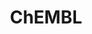 ---
bigquery: https://console.cloud.google.com/bigquery?p=patents-public-data&d=ebi_chembl&page=dataset
citation: '"The ChEMBL database in 2017." Anna Gaulton, Anne Hersey, Michał Nowotka,
  A Patrícia Bento, Jon Chambers, David Mendez, Prudence Mutowo, Francis Atkinson,
  Louisa J Bellis, Elena Cibrián-Uhalte, Mark Davies, Nathan Dedman, Anneli Karlsson,
  María Paula Magariños, John P Overington, George Papadatos, Ines Smit, Andrew R
  Leach Nucleic acids Research (2017) 45 (Database Issue), D945-D954'
contributors: European Bioinformatics Institute
cost: None
description: ChEMBL Data is a manually curated database of small molecules used in
  drug discovery, including information about existing patented drugs.
documentation: 'schema: https://www.ebi.ac.uk/chembl/db_schema


  '
last_edit: Mon, 04 Apr 2022 19:07:30 GMT
location: https://console.cloud.google.com/marketplace/product/google_patents_public_datasets/chembl
maintained_by: EMBL-EBI, an outstation of European Molecular Biology Laboratory
related_publications: '

  ChEMBL: towards direct deposition of bioassay data.


  Mendez D, Gaulton A, Bento AP, Chambers J, De Veij M, Félix E, Magariños MP, Mosquera
  JF, Mutowo P, Nowotka M, Gordillo-Marañón M, Hunter F, Junco L, Mugumbate G, Rodriguez-Lopez
  M, Atkinson F, Bosc N, Radoux CJ, Segura-Cabrera A, Hersey A, Leach AR.


  — Nucleic Acids Res. 2019; 47(D1):D930-D940. doi: 10.1093/nar/gky1075

  '
schema_fields: '[''warning_type'', ''src_description'', ''result_flag'', ''active_molregno'',
  ''set_name'', ''first_approval'', ''description'', ''molsyn_id'', ''standard_text_value'',
  ''warning_id'', ''species_group_flag'', ''component_synonym'', ''last_active'',
  ''aspect'', ''level5'', ''normal_range_min'', ''cell_source_tissue'', ''enzyme_tid'',
  ''irac_code'', ''major_class'', ''alert_id'', ''full_molformula'', ''warning_country'',
  ''canonical_smiles'', ''ridx'', ''cx_most_bpka'', ''relationship'', ''activity_comment'',
  ''patent_no'', ''variant_id'', ''chebi_par_id'', ''published_relation'', ''assay_source'',
  ''frac_code'', ''qudt_units'', ''cx_logp'', ''num_lipinski_ro5_violations'', ''full_mwt'',
  ''submission_date'', ''patent_use_code'', ''upper_value'', ''level2'', ''therapeutic_flag'',
  ''level4'', ''applicant_full_name'', ''target_type'', ''text_value'', ''mw_freebase'',
  ''psa'', ''cl_lincs_id'', ''volume'', ''confidence'', ''label'', ''mc_organism'',
  ''curated_by'', ''status'', ''first_page'', ''mesh_id'', ''cell_name'', ''ref_type'',
  ''target_desc'', ''black_box_warning'', ''aromatic_rings'', ''disease_efficacy'',
  ''hba'', ''efo_term'', ''standard_value'', ''assay_tax_id'', ''idx'', ''drug_product_flag'',
  ''hrac_class_id'', ''level1_description'', ''mol_frac_id'', ''substrate_record_id'',
  ''component_id'', ''active_ingredient'', ''uberon_id'', ''published_value'', ''updated_on'',
  ''chirality'', ''confidence_score'', ''warning_year'', ''target_mapping'', ''as_id'',
  ''pubmed_id'', ''withdrawn_year'', ''src_assay_id'', ''company'', ''alert_set_id'',
  ''targcomp_id'', ''ddd_value'', ''qed_weighted'', ''max_phase_for_ind'', ''metref_id'',
  ''relation'', ''l6'', ''class_level'', ''cpd_str_alert_id'', ''lle'', ''hbd_lipinski'',
  ''name'', ''cell_description'', ''acd_most_apka'', ''enzyme_name'', ''cx_most_apka'',
  ''site_id'', ''withdrawn_flag'', ''stem'', ''sequence_md5sum'', ''protein_class_id'',
  ''withdrawn_reason'', ''drug_record_id'', ''data_validity_comment'', ''parameter_value'',
  ''ddd_id'', ''assay_category'', ''patent_expire_date'', ''assay_param_id'', ''parenteral'',
  ''parent_type'', ''short_name'', ''targrel_id'', ''acd_logp'', ''organism'', ''parameter_type'',
  ''irac_class_id'', ''route'', ''polymer_flag'', ''journal'', ''warning_description'',
  ''site_name'', ''annotation'', ''efo_id'', ''l4'', ''curation_comment'', ''mechanism_comment'',
  ''comp_go_id'', ''mc_target_accession'', ''molregno'', ''year'', ''ddd_units'',
  ''predbind_id'', ''value'', ''standard_units'', ''db_version'', ''withdrawn_country'',
  ''trade_name'', ''frac_class_id'', ''homologue'', ''bao_endpoint'', ''uo_units'',
  ''stat'', ''class_type'', ''cell_id'', ''assay_type'', ''max_phase'', ''l3'', ''withdrawn_class'',
  ''source'', ''db_source'', ''level3'', ''relationship_desc'', ''co_stem_id'', ''le'',
  ''pathway_id'', ''mc_target_name'', ''mecref_id'', ''entity_type'', ''potential_duplicate'',
  ''issue'', ''parent_molregno'', ''cell_source_organism'', ''approval_date'', ''level4_description'',
  ''rgid'', ''assay_tissue'', ''src_id'', ''published_type'', ''level2_description'',
  ''smarts'', ''cx_logd'', ''dosed_ingredient'', ''previous_company'', ''num_alerts'',
  ''site_residues'', ''direct_interaction'', ''version'', ''indication_class'', ''standard_type'',
  ''start_position'', ''type'', ''prodrug'', ''prediction_method'', ''path'', ''l8'',
  ''parent_id'', ''strength'', ''met_id'', ''pathway_key'', ''action_type'', ''molecule_type'',
  ''std_act_id'', ''l5'', ''assay_cell_type'', ''hbd'', ''entity_id'', ''l2'', ''oral'',
  ''mol_hrac_id'', ''normal_range_max'', ''level3_description'', ''atc_code'', ''doi'',
  ''compd_id'', ''selectivity_comment'', ''domain_id'', ''record_id'', ''authors'',
  ''protclasssyn_id'', ''standard_inchi_key'', ''domain_description'', ''cellosaurus_id'',
  ''res_stem_id'', ''domain_name'', ''who_name'', ''hba_lipinski'', ''parent_go_id'',
  ''prod_pat_id'', ''src_short_name'', ''accession'', ''ddd_comment'', ''standard_flag'',
  ''rtb'', ''usan_substem'', ''related_tid'', ''drug_substance_flag'', ''compound_key'',
  ''end_position'', ''ddd_admr'', ''publication_number'', ''heavy_atoms'', ''synonyms'',
  ''helm_notation'', ''relationship_type'', ''definition'', ''doc_id'', ''syn_type'',
  ''assay_organism'', ''binding_site_comment'', ''doc_type'', ''toid'', ''innovator_company'',
  ''actsm_id'', ''assay_subcellular_fraction'', ''mec_id'', ''ass_cls_map_id'', ''mc_target_type'',
  ''drugind_id'', ''formulation_id'', ''availability_type'', ''bei'', ''molfile'',
  ''aidx'', ''comp_class_id'', ''published_units'', ''activity_count'', ''tax_id'',
  ''caloha_id'', ''tbl'', ''smid'', ''tissue_id'', ''alert_name'', ''pchembl_value'',
  ''ref_url'', ''warning_class'', ''standard_upper_value'', ''assay_id'', ''met_conversion'',
  ''level1'', ''acd_logd'', ''cidx'', ''go_id'', ''mol_irac_id'', ''ro3_pass'', ''chembl_id'',
  ''cell_source_tax_id'', ''src_compound_id'', ''molecular_mechanism'', ''usan_stem_id'',
  ''ad_type'', ''ref_id'', ''mc_tax_id'', ''warnref_id'', ''bao_format'', ''compsyn_id'',
  ''assay_desc'', ''mesh_heading'', ''l7'', ''ap_id'', ''sequence'', ''alogp'', ''last_page'',
  ''inorganic_flag'', ''oc_id'', ''assay_class_id'', ''mol_atc_id'', ''priority'',
  ''source_domain_id'', ''usan_year'', ''activity_id'', ''usan_stem_definition'',
  ''sitecomp_id'', ''component_type'', ''delist_flag'', ''molecular_species'', ''protein_class_synonym'',
  ''structure_type'', ''subgroup'', ''standard_inchi'', ''who_extra'', ''metabolite_record_id'',
  ''met_comment'', ''natural_product'', ''sei'', ''updated_by'', ''cell_ontology_id'',
  ''topical'', ''units'', ''num_ro5_violations'', ''tid_fixed'', ''tid'', ''product_id'',
  ''hrac_code'', ''l1'', ''patent_id'', ''isoform'', ''domain_type'', ''abstract'',
  ''country'', ''ingredient'', ''biocomp_id'', ''orig_description'', ''stem_class'',
  ''assay_test_type'', ''dosage_form'', ''research_stem'', ''assay_strain'', ''usan_stem'',
  ''clo_id'', ''standard_relation'', ''comments'', ''job_id'', ''pref_name'', ''creation_date'',
  ''protein_class_desc'', ''mutation'', ''bao_id'', ''mechanism_of_action'', ''bto_id'',
  ''mw_monoisotopic'', ''indref_id'', ''first_in_class'', ''compound_name'', ''log_id'',
  ''title'', ''nda_type'', ''downgraded'', ''acd_most_bpka'']'
shortname: chembl
tags:
- biotechnology
- health
- chemical
- bioinformatics
- medical
terms_of_use: CC BY-SA 3.0
title: ChEMBL
uuid: e232a192-965c-4ec9-904c-155b6dfe56c5
---